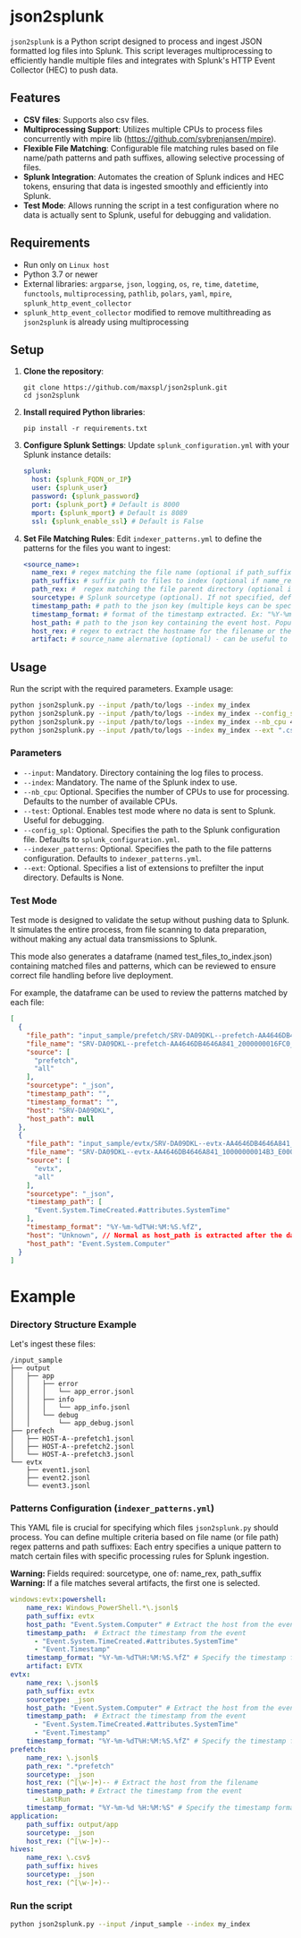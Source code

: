 # json2splunk

`json2splunk` is a Python script designed to process and ingest JSON formatted log files into Splunk. This script leverages multiprocessing to efficiently handle multiple files and integrates with Splunk's HTTP Event Collector (HEC) to push data.



## Features

- **CSV files**: Supports also csv files.
- **Multiprocessing Support**: Utilizes multiple CPUs to process files concurrently with mpire lib (https://github.com/sybrenjansen/mpire).
- **Flexible File Matching**: Configurable file matching rules based on file name/path patterns and path suffixes, allowing selective processing of files.
- **Splunk Integration**: Automates the creation of Splunk indices and HEC tokens, ensuring that data is ingested smoothly and efficiently into Splunk.
- **Test Mode**: Allows running the script in a test configuration where no data is actually sent to Splunk, useful for debugging and validation.

## Requirements

- Run only on `Linux host`
- Python 3.7 or newer
- External libraries: `argparse`, `json`, `logging`, `os`, `re`, `time`, `datetime`, `functools`, `multiprocessing`, `pathlib`, `polars`, `yaml`, `mpire`, `splunk_http_event_collector`
- `splunk_http_event_collector` modified to remove multithreading as `json2splunk` is already using multiprocessing 

## Setup

1. **Clone the repository**:
   ```
   git clone https://github.com/maxspl/json2splunk.git
   cd json2splunk
   ```

2. **Install required Python libraries**:
   ```
   pip install -r requirements.txt
   ```

3. **Configure Splunk Settings**:
   Update `splunk_configuration.yml` with your Splunk instance details:
   ```yaml
   splunk:
     host: {splunk_FQDN_or_IP}
     user: {splunk_user}
     password: {splunk_password}
     port: {splunk_port} # Default is 8000
     mport: {splunk_mport} # Default is 8089
     ssl: {splunk_enable_ssl} # Default is False
   ```

4. **Set File Matching Rules**:
   Edit `indexer_patterns.yml` to define the patterns for the files you want to ingest:
   ```yaml
   <source_name>:
     name_rex: # regex matching the file name (optional if path_suffix or path_rex is set). Regex applied on FILE PATH
     path_suffix: # suffix path to files to index (optional if name_rex or path_rex is set). Match ending path. Ex: If "path_suffix: evtx" will match of files ending wih .jsonl under <whatever is the path>/evtx/
     path_rex: #  regex matching the file parent directory (optional if name_rex or path_suffix is set). Regex applied on FILE DIRECTORY (ie. without filename)
     sourcetype: # Splunk sourcetype (optional). If not specified, default is source_name
     timestamp_path: # path to the json key (multiple keys can be specified, the firt one found in the event is use) containing the event timestamp. Populates Splunk _time field. Ex: "Event.System.TimeCreated.#attributes.SystemTime"  (optional)
     timestamp_format: # format of the timestamp extracted. Ex: "%Y-%m-%dT%H:%M:%S.%fZ" (optional)
     host_path: # path to the json key containing the event host. Populates Splunk host field. Ex: Event.System.Computer (optional)
     host_rex: # regex to extract the hostname for the filename or the file path. Populates Splunk host field. (optional)
     artifact: # source_name alernative (optional) - can be useful to define a global name like EVTX where source_name is very specific like windows:evtx:powershell. If not specified, default is source_name.
   ```

## Usage

Run the script with the required parameters. Example usage:

```bash
python json2splunk.py --input /path/to/logs --index my_index
python json2splunk.py --input /path/to/logs --index my_index --config_spl /opt/json2splunk/splunk_configuration.yml --indexer_patterns /opt/json2splunk/indexer_patterns.yml
python json2splunk.py --input /path/to/logs --index my_index --nb_cpu 4
python json2splunk.py --input /path/to/logs --index my_index --ext ".csv,.jsonl"
```

### Parameters

- `--input`: Mandatory. Directory containing the log files to process.
- `--index`: Mandatory. The name of the Splunk index to use.
- `--nb_cpu`: Optional. Specifies the number of CPUs to use for processing. Defaults to the number of available CPUs.
- `--test`: Optional. Enables test mode where no data is sent to Splunk. Useful for debugging.
- `--config_spl`: Optional. Specifies the path to the Splunk configuration file. Defaults to `splunk_configuration.yml`.
- `--indexer_patterns`: Optional. Specifies the path to the file patterns configuration. Defaults to `indexer_patterns.yml`.
- `--ext`: Optional. Specifies a list of extensions to prefilter the input directory. Defaults is None.

### Test Mode

Test mode is designed to validate the setup without pushing data to Splunk. It simulates the entire process, from file scanning to data preparation, without making any actual data transmissions to Splunk. 

This mode also generates a dataframe (named test_files_to_index.json) containing matched files and patterns, which can be reviewed to ensure correct file handling before live deployment.

For example, the dataframe can be used to review the patterns matched by each file: 

```json
[
  {
    "file_path": "input_sample/prefetch/SRV-DA09DKL--prefetch-AA4646DB4646A841_2000000016FC0_D000000018CE8_4_TABBY.EXE-D326E1BD.pf_{00000000-0000-0000-0000-000000000000}.data.jsonl",
    "file_name": "SRV-DA09DKL--prefetch-AA4646DB4646A841_2000000016FC0_D000000018CE8_4_TABBY.EXE-D326E1BD.pf_{00000000-0000-0000-0000-000000000000}.data.jsonl",
    "source": [
      "prefetch",
      "all"
    ],
    "sourcetype": "_json",
    "timestamp_path": "",
    "timestamp_format": "",
    "host": "SRV-DA09DKL",
    "host_path": null
  },
  {
    "file_path": "input_sample/evtx/SRV-DA09DKL--evtx-AA4646DB4646A841_10000000014B3_E0000000249F8_4_Microsoft-Windows-StorageSettings%4Diagnostic.evtx_{00000000-0000-0000-0000-000000000000}.data.jsonl",
    "file_name": "SRV-DA09DKL--evtx-AA4646DB4646A841_10000000014B3_E0000000249F8_4_Microsoft-Windows-StorageSettings%4Diagnostic.evtx_{00000000-0000-0000-0000-000000000000}.data.jsonl",
    "source": [
      "evtx",
      "all"
    ],
    "sourcetype": "_json",
    "timestamp_path": [
      "Event.System.TimeCreated.#attributes.SystemTime"
    ],
    "timestamp_format": "%Y-%m-%dT%H:%M:%S.%fZ",
    "host": "Unknown", // Normal as host_path is extracted after the dataframe creation
    "host_path": "Event.System.Computer"
  }
]
``` 

# Example 

### Directory Structure Example

Let's ingest these files:

```
/input_sample
├── output
│   ├── app
│   │   ├── error
│   │   │   └── app_error.jsonl
│   │   ├── info
│   │   │   └── app_info.jsonl
│   │   └── debug
│   │       └── app_debug.jsonl
├── prefech
│   ├── HOST-A--prefetch1.jsonl
│   ├── HOST-A--prefetch2.jsonl
│   └── HOST-A--prefetch3.jsonl
└── evtx
    ├── event1.jsonl
    ├── event2.jsonl
    └── event3.jsonl
```

### Patterns Configuration (`indexer_patterns.yml`)

This YAML file is crucial for specifying which files `json2splunk.py` should process. You can define multiple criteria based on file name (or file path) regex patterns and path suffixes:
Each entry specifies a unique pattern to match certain files with specific processing rules for Splunk ingestion.

**Warning:** Fields required: sourcetype, one of: name_rex, path_suffix
**Warning:** If a file matches several artifacts, the first one is selected.

```yaml
windows:evtx:powershell:
    name_rex: Windows_PowerShell.*\.jsonl$
    path_suffix: evtx
    host_path: "Event.System.Computer" # Extract the host from the event
    timestamp_path:  # Extract the timestamp from the event
      - "Event.System.TimeCreated.#attributes.SystemTime"
      - "Event.Timestamp"
    timestamp_format: "%Y-%m-%dT%H:%M:%S.%fZ" # Specify the timestamp format
    artifact: EVTX
evtx:
    name_rex: \.jsonl$
    path_suffix: evtx
    sourcetype: _json
    host_path: "Event.System.Computer" # Extract the host from the event
    timestamp_path:  # Extract the timestamp from the event
      - "Event.System.TimeCreated.#attributes.SystemTime"
      - "Event.Timestamp"
    timestamp_format: "%Y-%m-%dT%H:%M:%S.%fZ" # Specify the timestamp format
prefetch:
    name_rex: \.jsonl$
    path_rex: ".*prefetch"
    sourcetype: _json
    host_rex: (^[\w-]+)-- # Extract the host from the filename
    timestamp_path: # Extract the timestamp from the event
      - LastRun
    timestamp_format: "%Y-%m-%d %H:%M:%S" # Specify the timestamp format
application:
    path_suffix: output/app
    sourcetype: _json
    host_rex: (^[\w-]+)--
hives:
    name_rex: \.csv$
    path_suffix: hives
    sourcetype: _json
    host_rex: (^[\w-]+)--
```

### Run the script

```bash
python json2splunk.py --input /input_sample --index my_index
```

